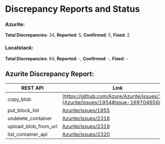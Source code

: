 # Discrepancy Reports and Status

### Azurite: 

**Total Discrepancies**: 34, **Reported**: 5, **Confirmed**: 5, **Fixed**: 2 

### Localstack: 

**Total Discrepancies**: 64, **Reported**: -, **Confirmed**: -, **Fixed**: -  

## Azurite Discrepancy Report:

| REST API | Link | Status |
| -------- | -------- | -------- |
| copy_blob | [https://github.com/Azure/Azurite/issues/1954](Azurite/issues/1954#issue-1697046568) | Fixed |
| put_block_list | [Azurite/issues/1955](https://github.com/Azure/Azurite/issues/1955#issue-1697049378) | Fixed |
| undelete_container | [Azurite/issues/2318](https://github.com/Azure/Azurite/issues/2318) | Confirmed |
| upload_blob_from_url | [Azurite/issues/2319](https://github.com/Azure/Azurite/issues/2319)| Confirmed | 
| list_container_api | [Azurite/issues/2320](https://github.com/Azure/Azurite/issues/2320) | Confirmed | 

